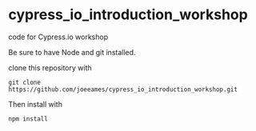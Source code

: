 # cypress_io_introduction_workshop

code for Cypress.io workshop

Be sure to have Node and git installed.

clone this repository with 
```
git clone https://github.com/joeeames/cypress_io_introduction_workshop.git
```
Then install with
``` 
npm install
```

